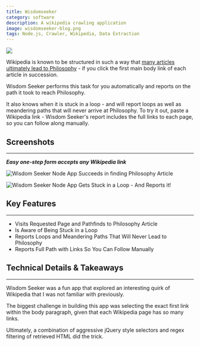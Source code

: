 ```yaml
---
title: Wisdomseeker
category: software
description: A wikipedia crawling application
image: wisdomseeker-blog.png
tags: Node.js, Crawler, Wikipedia, Data Extraction
---
```

![](/wisdomseeker-screens/wisdomseeker-home.png)

Wikipedia is known to be structured in such a way that [many articles ultimately lead to Philosophy](http://www.xefer.com/2011/05/wikipedia) - if you click the first main body link of each article in succession.

Wisdom Seeker performs this task for you automatically and reports on the path it took to reach Philosophy.

It also knows when it is stuck in a loop - and will report loops as well as meandering paths that will never arrive at Philosophy. To try it out, paste a Wikipedia link - Wisdom Seeker's report includes the full links to each page, so you can follow along manually.

## Screenshots

* * *

**_Easy one-step form accepts any Wikipedia link_**

![Wisdom Seeker Node App Succeeds in finding Philosophy Article](/wisdomseeker-screens/wisdomseeker-success.png)

![Wisdom Seeker Node App Gets Stuck in a Loop - And Reports it!](/wisdomseeker-screens/wisdomseeker-loop.png)

## Key Features

* * *

*   Visits Requested Page and Pathfinds to Philosophy Article
*   Is Aware of Being Stuck in a Loop
*   Reports Loops and Meandering Paths That Will Never Lead to Philosophy
*   Reports Full Path with Links So You Can Follow Manually

## Technical Details & Takeaways

* * *

Wisdom Seeker was a fun app that explored an interesting quirk of Wikipedia that I was not familiar with previously.

The biggest challenge in building this app was selecting the exact first link within the body paragraph, given that each Wikipedia page has so many links.

Ultimately, a combination of aggressive jQuery style selectors and regex filtering of retrieved HTML did the trick.